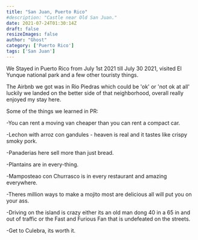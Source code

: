 ```yaml
---
title: "San Juan, Puerto Rico"
#description: "Castle near Old San Juan."
date: 2021-07-24T01:30:14Z
draft: false
resizeImages: false
author: "Ghost"
category: ['Puerto Rico']
tags: ['San Juan']
---
```


We Stayed in Puerto Rico from July 1st 2021 till July 30 2021, visited El Yunque national park and a few other touristy things.

The Airbnb we got was in Rio Piedras which could be 'ok' or 'not ok at all' luckily we landed on the better side of that neighborhood, overall really enjoyed my stay here.

Some of the things we learned in PR:

-You can rent a moving van cheaper than you can rent a compact car.

-Lechon with arroz con gandules - heaven is real and it tastes like crispy smoky pork.

-Panaderias here sell more than just bread.

-Plantains are in every-thing.

-Mamposteao con Churrasco is in every restaurant and amazing everywhere.

-Theres million ways to make a mojito most are delicious all will put you on your ass.

-Driving on the island is crazy either its an old man dong 40 in a 65 in and out of traffic or the Fast and Furious Fan that is undefeated on the streets.

-Get to Culebra, its worth it.





